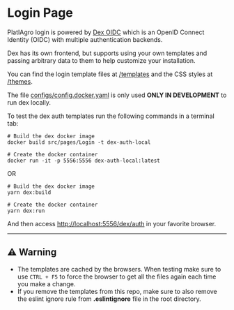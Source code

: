 # Login Page

PlatIAgro login is powered by [Dex OIDC](https://dexidp.io/) which is an OpenID Connect Identity (OIDC) with multiple authentication backends.

Dex has its own frontend, but supports using your own templates and passing arbitrary data to them to help customize your installation.

You can find the login template files at [/templates](/templates) and the CSS styles at [/themes](/themes).

The file [configs/config.docker.yaml](configs/config.docker.yaml) is only used **ONLY IN DEVELOPMENT** to run dex locally.

To test the dex auth templates run the following commands in a terminal tab:

```shell
# Build the dex docker image
docker build src/pages/Login -t dex-auth-local

# Create the docker container
docker run -it -p 5556:5556 dex-auth-local:latest
```

OR

```shell
# Build the dex docker image
yarn dex:build

# Create the docker container
yarn dex:run
```

And then access [http://localhost:5556/dex/auth](http://localhost:5556/dex/auth) in your favorite browser.

---

## :warning: Warning

- The templates are cached by the browsers. When testing make sure to use `CTRL + F5` to force the browser to get all the files again each time you make a change.
- If you remove the templates from this repo, make sure to also remove the eslint ignore rule from **.eslintignore** file in the root directory.
